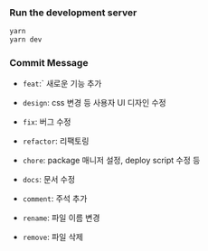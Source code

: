 ### Run the development server

```bash
yarn
yarn dev
```

### Commit Message

- `feat`:` 새로운 기능 추가

- `design`: css 변경 등 사용자 UI 디자인 수정

- `fix`: 버그 수정

- `refactor`: 리팩토링

- `chore`: package 매니저 설정, deploy script 수정 등

- `docs`: 문서 수정

- `comment`: 주석 추가

- `rename`: 파일 이름 변경

- `remove`: 파일 삭제
